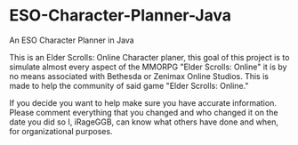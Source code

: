ESO-Character-Planner-Java
==========================

An ESO Character Planner in Java

This is an Elder Scrolls: Online Character planer, this goal of this project is to simulate almost every aspect of the MMORPG
"Elder Scrolls: Online" it is by no means associated with Bethesda or Zenimax Online Studios. This is made to help the community
of said game "Elder Scrolls: Online."

If you decide you want to help make sure you have accurate information. Please comment everything that you changed and who
changed it on the date you did so I, iRageGGB, can know what others have done and when, for organizational purposes.
